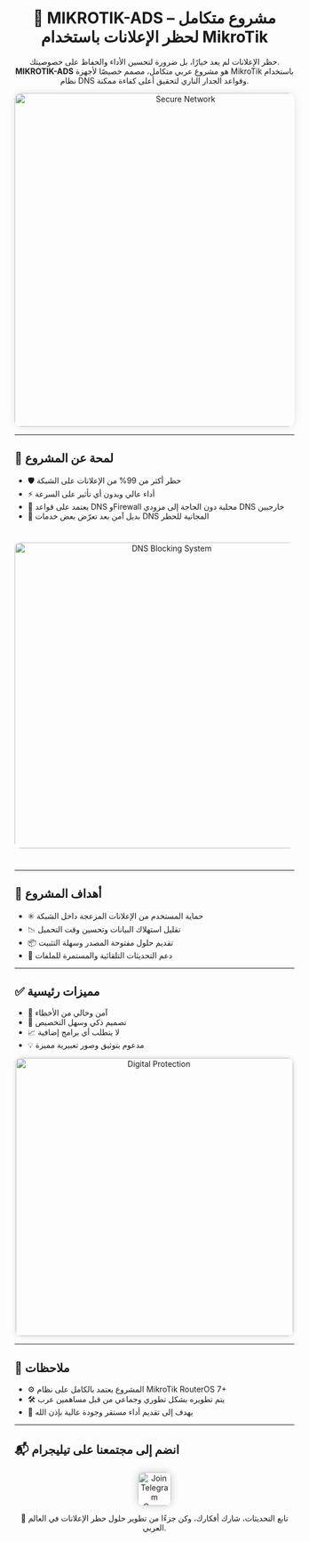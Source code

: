 <h1 align="center">🚀 MIKROTIK-ADS – مشروع متكامل لحظر الإعلانات باستخدام MikroTik</h1>

<p align="center">
  حظر الإعلانات لم يعد خيارًا، بل ضرورة لتحسين الأداء والحفاظ على خصوصيتك.  
  <strong>MIKROTIK-ADS</strong> هو مشروع عربي متكامل، مصمم خصيصًا لأجهزة MikroTik باستخدام نظام DNS وقواعد الجدار الناري لتحقيق أعلى كفاءة ممكنة.
</p>

<div align="center">
  <img src="https://cdn.pixabay.com/photo/2017/08/01/08/29/technology-2562241_960_720.jpg" width="600" style="border-radius: 12px; box-shadow: 0 0 15px rgba(0,0,0,0.1);" alt="Secure Network">
</div>

<hr>

<h2>🧠 لمحة عن المشروع</h2>

<ul>
  <li>🛡️ حظر أكثر من 99% من الإعلانات على الشبكة</li>
  <li>⚡ أداء عالي وبدون أي تأثير على السرعة</li>
  <li>🧱 يعتمد على قواعد DNS وFirewall محلية دون الحاجة إلى مزودي DNS خارجيين</li>
  <li>🚫 بديل آمن بعد تعرّض بعض خدمات DNS المجانية للحظر</li>
</ul>

<div align="center">
  <img src="https://cdn.pixabay.com/photo/2022/06/16/07/17/server-7264022_960_720.jpg" width="550" style="border-radius: 10px; margin: 25px 0;" alt="DNS Blocking System">
</div>

<hr>

<h2>🎯 أهداف المشروع</h2>

<ul>
  <li>✳️ حماية المستخدم من الإعلانات المزعجة داخل الشبكة</li>
  <li>📉 تقليل استهلاك البيانات وتحسين وقت التحميل</li>
  <li>📦 تقديم حلول مفتوحة المصدر وسهلة التثبيت</li>
  <li>🔁 دعم التحديثات التلقائية والمستمرة للملفات</li>
</ul>

<hr>

<h2>✅ مميزات رئيسية</h2>

<ul>
  <li>🔐 آمن وخالي من الأخطاء</li>
  <li>🧠 تصميم ذكي وسهل التخصيص</li>
  <li>📈 لا يتطلب أي برامج إضافية</li>
  <li>💡 مدعوم بتوثيق وصور تعبيرية مميزة</li>
</ul>

<div align="center">
  <img src="https://cdn.pixabay.com/photo/2017/02/27/22/01/safety-2105476_960_720.jpg" width="500" style="border-radius: 10px; box-shadow: 0 0 10px rgba(0,0,0,0.15);" alt="Digital Protection">
</div>

<hr>

<h2>📌 ملاحظات</h2>

<ul>
  <li>⚙️ المشروع يعتمد بالكامل على نظام MikroTik RouterOS 7+</li>
  <li>🛠️ يتم تطويره بشكل تطوري وجماعي من قبل مساهمين عرب</li>
  <li>🎯 يهدف إلى تقديم أداء مستقر وجودة عالية بإذن الله</li>
</ul>

<hr>

<h2>📬 انضم إلى مجتمعنا على تيليجرام</h2>

<div align="center" style="margin-top: 20px;">
  <a href="https://t.me/star1ink_1raq" target="_blank">
    <img src="https://img.shields.io/badge/Join%20Us%20on-Telegram-2CA5E0?style=for-the-badge&logo=telegram&logoColor=white" alt="Join Telegram Group" height="60" style="border-radius: 10px; box-shadow: 0 0 15px rgba(0,0,0,0.2);">
  </a>
</div>

<p align="center">
  💬 تابع التحديثات، شارك أفكارك، وكن جزءًا من تطوير حلول حظر الإعلانات في العالم العربي.
</p>

